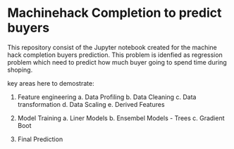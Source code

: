 # Machinehack Completion to predict buyers 

This repository consist of the Jupyter notebook created for the machine hack completion buyers prediction. 
This problem is idenfied as regression problem which need to predict how much buyer going to spend time during shoping.

key areas here to demostrate:

1. Feature engineering
  a. Data Profiling
  b. Data Cleaning
  c. Data transformation
  d. Data Scaling
  e. Derived Features
2. Model Training
  a. Liner Models
  b. Ensembel Models - Trees
  c. Gradient Boot
  
3. Final Prediction
